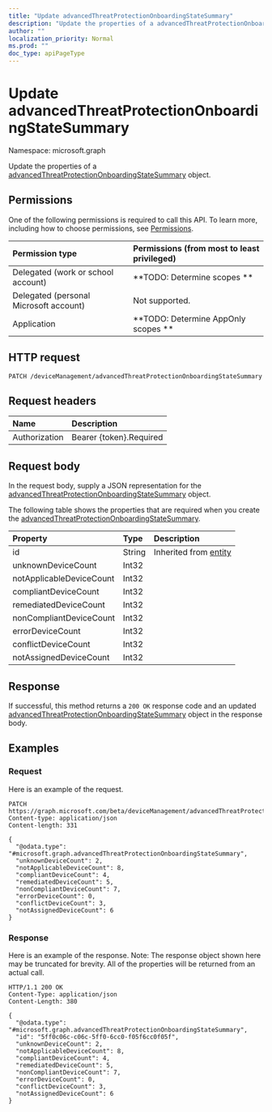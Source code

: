 ```yaml
---
title: "Update advancedThreatProtectionOnboardingStateSummary"
description: "Update the properties of a advancedThreatProtectionOnboardingStateSummary object."
author: ""
localization_priority: Normal
ms.prod: ""
doc_type: apiPageType
---
```


# Update advancedThreatProtectionOnboardingStateSummary

Namespace: microsoft.graph

Update the properties of a [advancedThreatProtectionOnboardingStateSummary](../resources/advancedthreatprotectiononboardingstatesummary.md) object.

## Permissions
One of the following permissions is required to call this API. To learn more, including how to choose permissions, see [Permissions](/concepts/permissions-reference.md).

|Permission type|Permissions (from most to least privileged)|
|:---|:---|
|Delegated (work or school account)|**TODO: Determine scopes **|
|Delegated (personal Microsoft account)|Not supported.|
|Application|**TODO: Determine AppOnly scopes **|

## HTTP request
<!-- {
  "blockType": "ignored"
}
-->
``` http
PATCH /deviceManagement/advancedThreatProtectionOnboardingStateSummary
```

## Request headers
|Name|Description|
|:---|:---|
|Authorization|Bearer {token}.Required|

## Request body
In the request body, supply a JSON representation for the [advancedThreatProtectionOnboardingStateSummary](../resources/advancedthreatprotectiononboardingstatesummary.md) object.

The following table shows the properties that are required when you create the [advancedThreatProtectionOnboardingStateSummary](../resources/advancedthreatprotectiononboardingstatesummary.md).

|Property|Type|Description|
|:---|:---|:---|
|id|String| Inherited from [entity](../resources/entity.md)|
|unknownDeviceCount|Int32||
|notApplicableDeviceCount|Int32||
|compliantDeviceCount|Int32||
|remediatedDeviceCount|Int32||
|nonCompliantDeviceCount|Int32||
|errorDeviceCount|Int32||
|conflictDeviceCount|Int32||
|notAssignedDeviceCount|Int32||



## Response
If successful, this method returns a `200 OK` response code and an updated [advancedThreatProtectionOnboardingStateSummary](../resources/advancedthreatprotectiononboardingstatesummary.md) object in the response body.

## Examples

### Request
Here is an example of the request.
<!-- {
  "blockType": "request",
  "name": "update_advancedthreatprotectiononboardingstatesummary"
}
-->
``` http
PATCH https://graph.microsoft.com/beta/deviceManagement/advancedThreatProtectionOnboardingStateSummary
Content-type: application/json
Content-length: 331

{
  "@odata.type": "#microsoft.graph.advancedThreatProtectionOnboardingStateSummary",
  "unknownDeviceCount": 2,
  "notApplicableDeviceCount": 8,
  "compliantDeviceCount": 4,
  "remediatedDeviceCount": 5,
  "nonCompliantDeviceCount": 7,
  "errorDeviceCount": 0,
  "conflictDeviceCount": 3,
  "notAssignedDeviceCount": 6
}
```

### Response
Here is an example of the response. Note: The response object shown here may be truncated for brevity. All of the properties will be returned from an actual call.
<!-- {
  "blockType": "response",
  "truncated": true
}
-->
``` http
HTTP/1.1 200 OK
Content-Type: application/json
Content-Length: 380

{
  "@odata.type": "#microsoft.graph.advancedThreatProtectionOnboardingStateSummary",
  "id": "5ff0c06c-c06c-5ff0-6cc0-f05f6cc0f05f",
  "unknownDeviceCount": 2,
  "notApplicableDeviceCount": 8,
  "compliantDeviceCount": 4,
  "remediatedDeviceCount": 5,
  "nonCompliantDeviceCount": 7,
  "errorDeviceCount": 0,
  "conflictDeviceCount": 3,
  "notAssignedDeviceCount": 6
}
```

